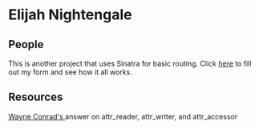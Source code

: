 # Elijah Nightengale

## People
This is another project that uses Sinatra for basic routing. Click [ here](https://calm-headland-74841.herokuapp.com/) to fill out my form and see how it all works.

## Resources
[Wayne Conrad's ](https://calm-headland-74841.herokuapp.com/) answer on attr_reader, attr_writer, and attr_accessor
